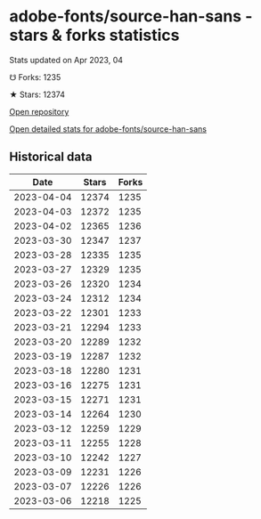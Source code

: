 # adobe-fonts/source-han-sans - stars & forks statistics

Stats updated on Apr 2023, 04

☋ Forks: 1235

★ Stars: 12374

[Open repository](https://github.com/adobe-fonts/source-han-sans)

[Open detailed stats for adobe-fonts/source-han-sans](https://reviewgithub.com/rep/adobe-fonts/source-han-sans)

## Historical data
| Date | Stars | Forks |
|------|-------|-------|
| 2023-04-04 | 12374 | 1235 | 
| 2023-04-03 | 12372 | 1235 | 
| 2023-04-02 | 12365 | 1236 | 
| 2023-03-30 | 12347 | 1237 | 
| 2023-03-28 | 12335 | 1235 | 
| 2023-03-27 | 12329 | 1235 | 
| 2023-03-26 | 12320 | 1234 | 
| 2023-03-24 | 12312 | 1234 | 
| 2023-03-22 | 12301 | 1233 | 
| 2023-03-21 | 12294 | 1233 | 
| 2023-03-20 | 12289 | 1232 | 
| 2023-03-19 | 12287 | 1232 | 
| 2023-03-18 | 12280 | 1231 | 
| 2023-03-16 | 12275 | 1231 | 
| 2023-03-15 | 12271 | 1231 | 
| 2023-03-14 | 12264 | 1230 | 
| 2023-03-12 | 12259 | 1229 | 
| 2023-03-11 | 12255 | 1228 | 
| 2023-03-10 | 12242 | 1227 | 
| 2023-03-09 | 12231 | 1226 | 
| 2023-03-07 | 12226 | 1226 | 
| 2023-03-06 | 12218 | 1225 | 

